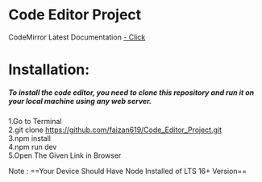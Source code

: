 
# Code Editor Project

CodeMirror Latest Documentation
[- Click](https://uiwjs.github.io/react-codemirror/#/extensions/basic-setup)

# Installation:
##### To install the code editor, you need to clone this repository and run it on your local machine using any web server.
    
1.Go to Terminal  
2.git clone https://github.com/faizan619/Code_Editor_Project.git  
3.npm install  
4.npm run dev  
5.Open The Given Link in Browser  

Note : ==Your Device Should Have Node Installed of LTS 16+ Version==
